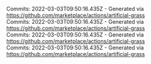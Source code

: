 Commits: 2022-03-03T09:50:16.435Z - Generated via https://github.com/marketplace/actions/artificial-grass
<br>
Commits: 2022-03-03T09:50:16.435Z - Generated via https://github.com/marketplace/actions/artificial-grass
<br>
Commits: 2022-03-03T09:50:16.435Z - Generated via https://github.com/marketplace/actions/artificial-grass
<br>
Commits: 2022-03-03T09:50:16.435Z - Generated via https://github.com/marketplace/actions/artificial-grass
<br>
